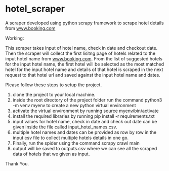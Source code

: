 # hotel_scraper

A scraper developed using python scrapy framework to scrape hotel details from www.booking.com  

Working:

This scraper takes input of hotel name, check in date and checkout date. Then the scraper will collect the first lisitng page of hotels related to the input hotel name from www.booking.com. From the list of suggested hotels for the input hotel name, the first hotel will be selected as the most matched hotel for the input hotel name and details of that hotel is scraped in the next request to that hotel url and saved against the input hotel name and dates.

Please follow these steps to setup the project.  
1) clone the project to your local machine.  
2) inside the root directory of the project folder run the command python3 -m venv myenv to create a new python virtual environment  
3) activate the virtual environment by running source myenv/bin/activate  
4) install the required libraries by running pip install -r requirements.txt
5) input values for hotel name, check in date and check out date can be given inside the file called input_hotel_names.csv.
6) multiple hotel names and dates can be provided as row by row in the input csv file to collect multiple hotels details in one go.
7) Finally, run the spider using the command scrapy crawl main
8) output will be saved to outputs.csv where we can see all the scraped data of hotels that we given as input.

Thank You.

